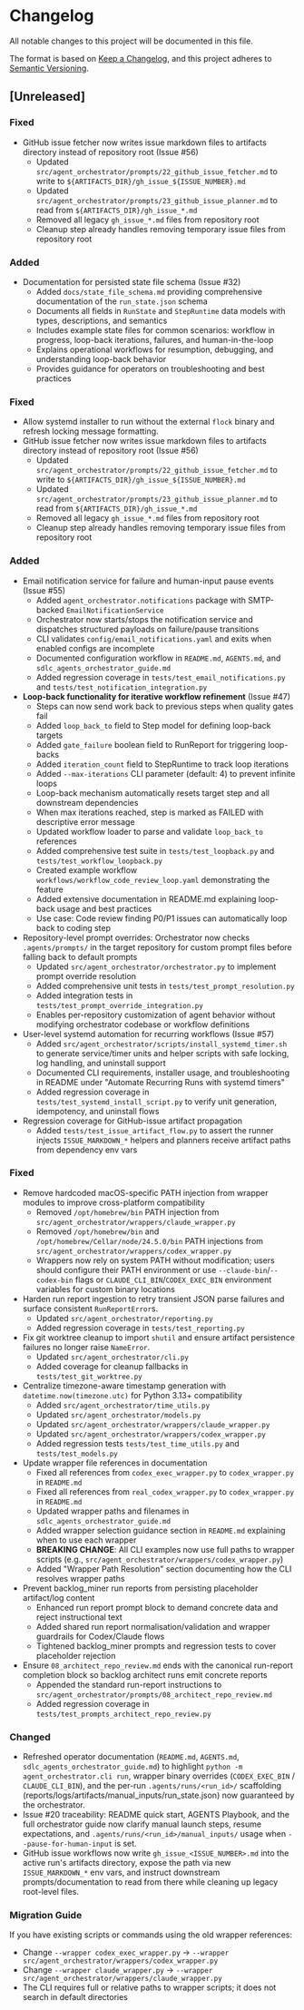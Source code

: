 # Changelog

All notable changes to this project will be documented in this file.

The format is based on [Keep a Changelog](https://keepachangelog.com/en/1.0.0/),
and this project adheres to [Semantic Versioning](https://semver.org/spec/v2.0.0.html).

## [Unreleased]

### Fixed
- GitHub issue fetcher now writes issue markdown files to artifacts directory instead of repository root (Issue #56)
  - Updated `src/agent_orchestrator/prompts/22_github_issue_fetcher.md` to write to `${ARTIFACTS_DIR}/gh_issue_${ISSUE_NUMBER}.md`
  - Updated `src/agent_orchestrator/prompts/23_github_issue_planner.md` to read from `${ARTIFACTS_DIR}/gh_issue_*.md`
  - Removed all legacy `gh_issue_*.md` files from repository root
  - Cleanup step already handles removing temporary issue files from repository root

### Added
- Documentation for persisted state file schema (Issue #32)
  - Added `docs/state_file_schema.md` providing comprehensive documentation of the `run_state.json` schema
  - Documents all fields in `RunState` and `StepRuntime` data models with types, descriptions, and semantics
  - Includes example state files for common scenarios: workflow in progress, loop-back iterations, failures, and human-in-the-loop
  - Explains operational workflows for resumption, debugging, and understanding loop-back behavior
  - Provides guidance for operators on troubleshooting and best practices

### Fixed
- Allow systemd installer to run without the external `flock` binary and refresh locking message formatting.
- GitHub issue fetcher now writes issue markdown files to artifacts directory instead of repository root (Issue #56)
  - Updated `src/agent_orchestrator/prompts/22_github_issue_fetcher.md` to write to `${ARTIFACTS_DIR}/gh_issue_${ISSUE_NUMBER}.md`
  - Updated `src/agent_orchestrator/prompts/23_github_issue_planner.md` to read from `${ARTIFACTS_DIR}/gh_issue_*.md`
  - Removed all legacy `gh_issue_*.md` files from repository root
  - Cleanup step already handles removing temporary issue files from repository root

### Added
- Email notification service for failure and human-input pause events (Issue #55)
  - Added `agent_orchestrator.notifications` package with SMTP-backed `EmailNotificationService`
  - Orchestrator now starts/stops the notification service and dispatches structured payloads on failure/pause transitions
  - CLI validates `config/email_notifications.yaml` and exits when enabled configs are incomplete
  - Documented configuration workflow in `README.md`, `AGENTS.md`, and `sdlc_agents_orchestrator_guide.md`
  - Added regression coverage in `tests/test_email_notifications.py` and `tests/test_notification_integration.py`
- **Loop-back functionality for iterative workflow refinement** (Issue #47)
  - Steps can now send work back to previous steps when quality gates fail
  - Added `loop_back_to` field to Step model for defining loop-back targets
  - Added `gate_failure` boolean field to RunReport for triggering loop-backs
  - Added `iteration_count` field to StepRuntime to track loop iterations
  - Added `--max-iterations` CLI parameter (default: 4) to prevent infinite loops
  - Loop-back mechanism automatically resets target step and all downstream dependencies
  - When max iterations reached, step is marked as FAILED with descriptive error message
  - Updated workflow loader to parse and validate `loop_back_to` references
  - Added comprehensive test suite in `tests/test_loopback.py` and `tests/test_workflow_loopback.py`
  - Created example workflow `workflows/workflow_code_review_loop.yaml` demonstrating the feature
  - Added extensive documentation in README.md explaining loop-back usage and best practices
  - Use case: Code review finding P0/P1 issues can automatically loop back to coding step
- Repository-level prompt overrides: Orchestrator now checks `.agents/prompts/` in the target repository for custom prompt files before falling back to default prompts
  - Updated `src/agent_orchestrator/orchestrator.py` to implement prompt override resolution
  - Added comprehensive unit tests in `tests/test_prompt_resolution.py`
  - Added integration tests in `tests/test_prompt_override_integration.py`
  - Enables per-repository customization of agent behavior without modifying orchestrator codebase or workflow definitions
- User-level systemd automation for recurring workflows (Issue #57)
  - Added `src/agent_orchestrator/scripts/install_systemd_timer.sh` to generate service/timer units and helper scripts with safe locking, log handling, and uninstall support
  - Documented CLI requirements, installer usage, and troubleshooting in README under "Automate Recurring Runs with systemd timers"
  - Added regression coverage in `tests/test_systemd_install_script.py` to verify unit generation, idempotency, and uninstall flows
- Regression coverage for GitHub-issue artifact propagation
  - Added `tests/test_issue_artifact_flow.py` to assert the runner injects `ISSUE_MARKDOWN_*` helpers and planners receive artifact paths from dependency env vars

### Fixed
- Remove hardcoded macOS-specific PATH injection from wrapper modules to improve cross-platform compatibility
  - Removed `/opt/homebrew/bin` PATH injection from `src/agent_orchestrator/wrappers/claude_wrapper.py`
  - Removed `/opt/homebrew/bin` and `/opt/homebrew/Cellar/node/24.5.0/bin` PATH injections from `src/agent_orchestrator/wrappers/codex_wrapper.py`
  - Wrappers now rely on system PATH without modification; users should configure their PATH environment or use `--claude-bin`/`--codex-bin` flags or `CLAUDE_CLI_BIN`/`CODEX_EXEC_BIN` environment variables for custom binary locations
- Harden run report ingestion to retry transient JSON parse failures and surface consistent `RunReportError`s.
  - Updated `src/agent_orchestrator/reporting.py`
  - Added regression coverage in `tests/test_reporting.py`
- Fix git worktree cleanup to import `shutil` and ensure artifact persistence failures no longer raise `NameError`.
  - Updated `src/agent_orchestrator/cli.py`
  - Added coverage for cleanup fallbacks in `tests/test_git_worktree.py`
- Centralize timezone-aware timestamp generation with `datetime.now(timezone.utc)` for Python 3.13+ compatibility
  - Added `src/agent_orchestrator/time_utils.py`
  - Updated `src/agent_orchestrator/models.py`
  - Updated `src/agent_orchestrator/wrappers/claude_wrapper.py`
  - Updated `src/agent_orchestrator/wrappers/codex_wrapper.py`
  - Added regression tests `tests/test_time_utils.py` and `tests/test_models.py`
- Update wrapper file references in documentation
  - Fixed all references from `codex_exec_wrapper.py` to `codex_wrapper.py` in `README.md`
  - Fixed all references from `real_codex_wrapper.py` to `codex_wrapper.py` in `README.md`
  - Updated wrapper paths and filenames in `sdlc_agents_orchestrator_guide.md`
  - Added wrapper selection guidance section in `README.md` explaining when to use each wrapper
  - **BREAKING CHANGE**: All CLI examples now use full paths to wrapper scripts (e.g., `src/agent_orchestrator/wrappers/codex_wrapper.py`)
  - Added "Wrapper Path Resolution" section documenting how the CLI resolves wrapper paths
- Prevent backlog_miner run reports from persisting placeholder artifact/log content
  - Enhanced run report prompt block to demand concrete data and reject instructional text
  - Added shared run report normalisation/validation and wrapper guardrails for Codex/Claude flows
  - Tightened backlog_miner prompts and regression tests to cover placeholder rejection
- Ensure `08_architect_repo_review.md` ends with the canonical run-report completion block so backlog architect runs emit concrete reports
  - Appended the standard run-report instructions to `src/agent_orchestrator/prompts/08_architect_repo_review.md`
  - Added regression coverage in `tests/test_prompts_architect_repo_review.py`

### Changed
- Refreshed operator documentation (`README.md`, `AGENTS.md`, `sdlc_agents_orchestrator_guide.md`) to highlight `python -m agent_orchestrator.cli run`, wrapper binary overrides (`CODEX_EXEC_BIN` / `CLAUDE_CLI_BIN`), and the per-run `.agents/runs/<run_id>/` scaffolding (reports/logs/artifacts/manual_inputs/run_state.json) now guaranteed by the orchestrator.
- Issue #20 traceability: README quick start, AGENTS Playbook, and the full orchestrator guide now clarify manual launch steps, resume expectations, and `.agents/runs/<run_id>/manual_inputs/` usage when `--pause-for-human-input` is set.
- GitHub issue workflows now write `gh_issue_<ISSUE_NUMBER>.md` into the active run's artifacts directory, expose the path via new `ISSUE_MARKDOWN_*` env vars, and instruct downstream prompts/documentation to read from there while cleaning up legacy root-level files.

### Migration Guide
If you have existing scripts or commands using the old wrapper references:
- Change `--wrapper codex_exec_wrapper.py` → `--wrapper src/agent_orchestrator/wrappers/codex_wrapper.py`
- Change `--wrapper claude_wrapper.py` → `--wrapper src/agent_orchestrator/wrappers/claude_wrapper.py`
- The CLI requires full or relative paths to wrapper scripts; it does not search in default directories
